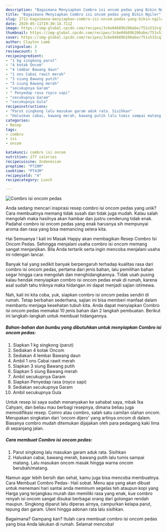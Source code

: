 ```yaml
---
description: "Bagaimana Menyiapkan Combro isi oncom pedas yang Bikin Ngiler"
title: "Bagaimana Menyiapkan Combro isi oncom pedas yang Bikin Ngiler"
slug: 2712-bagaimana-menyiapkan-combro-isi-oncom-pedas-yang-bikin-ngiler
date: 2020-05-11T19:30:14.711Z
image: https://img-global.cpcdn.com/recipes/3c6e04b89b206abe/751x532cq70/combro-isi-oncom-pedas-foto-resep-utama.jpg
thumbnail: https://img-global.cpcdn.com/recipes/3c6e04b89b206abe/751x532cq70/combro-isi-oncom-pedas-foto-resep-utama.jpg
cover: https://img-global.cpcdn.com/recipes/3c6e04b89b206abe/751x532cq70/combro-isi-oncom-pedas-foto-resep-utama.jpg
author: Clayton Lamb
ratingvalue: 3
reviewcount: 3
recipeingredient:
- "1 kg singkong parut"
- "4 kotak Oncom"
- "4 lembar Bawang daun"
- "1 ons Cabai rawit merah"
- "3 siung Bawang putih"
- "5 siung Bawang merah"
- "secukupnya Garam"
- " Penyedap rasa royco sapi"
- "secukupnya Garam"
- "secukupnya Gula"
recipeinstructions:
- "Parut singkong lalu masukan garam aduk rata. Sisihkan"
- "Haluskan cabai, bawang merah, bawang putih lalu tumis sampai matang. Lalu masukan oncom masak hingga warna oncom berubah/matang."
categories:
- Resep
tags:
- combro
- isi
- oncom

katakunci: combro isi oncom 
nutrition: 277 calories
recipecuisine: Indonesian
preptime: "PT20M"
cooktime: "PT43M"
recipeyield: "4"
recipecategory: Lunch

---
```



![Combro isi oncom pedas](https://img-global.cpcdn.com/recipes/3c6e04b89b206abe/751x532cq70/combro-isi-oncom-pedas-foto-resep-utama.jpg)

Anda sedang mencari inspirasi resep combro isi oncom pedas yang unik? Cara membuatnya memang tidak susah dan tidak juga mudah. Kalau salah mengolah maka hasilnya akan hambar dan justru cenderung tidak enak. Padahal combro isi oncom pedas yang enak harusnya sih mempunyai aroma dan rasa yang bisa memancing selera kita.

Hai Semuanya ! kali ini Masak Happy akan membagikan Resep Combro Isi Oncom Pedas. Sehingga menjalani usaha combro isi oncom memang sangat menjanjikan. Bila Anda tertarik serta ingin mencoba menjalani usaha ini ndengan lancar.

Banyak hal yang sedikit banyak berpengaruh terhadap kualitas rasa dari combro isi oncom pedas, pertama dari jenis bahan, lalu pemilihan bahan segar hingga cara mengolah dan menghidangkannya. Tidak usah pusing kalau hendak menyiapkan combro isi oncom pedas enak di rumah, karena asal sudah tahu triknya maka hidangan ini dapat menjadi sajian istimewa.


Nah, kali ini kita coba, yuk, siapkan combro isi oncom pedas sendiri di rumah. Tetap berbahan sederhana, sajian ini bisa memberi manfaat dalam membantu menjaga kesehatan tubuh kita. Anda dapat menyiapkan Combro isi oncom pedas memakai 10 jenis bahan dan 2 langkah pembuatan. Berikut ini langkah-langkah untuk membuat hidangannya.

<!--inarticleads1-->

##### Bahan-bahan dan bumbu yang dibutuhkan untuk menyiapkan Combro isi oncom pedas:

1. Siapkan 1 kg singkong (parut)
1. Sediakan 4 kotak Oncom
1. Sediakan 4 lembar Bawang daun
1. Ambil 1 ons Cabai rawit merah
1. Siapkan 3 siung Bawang putih
1. Siapkan 5 siung Bawang merah
1. Ambil secukupnya Garam
1. Siapkan  Penyedap rasa (royco sapi)
1. Sediakan secukupnya Garam
1. Ambil secukupnya Gula


Untuk resep isi saya sudah menanyakan ke sahabat saya, mbak Ika Cahyani, dan beliau mau berbagi resepnya, dimana beliau juga memodifikasi resep. Comro atau combro, salah satu camilan olahan oncom. Merupakan singkatan dari &#39;oncom dijero&#39; yang artinya oncom di dalam. Biasanya combro mudah ditemukan dijajakan oleh para pedagang kaki lima di sepanjang jalan. 

<!--inarticleads2-->

##### Cara membuat Combro isi oncom pedas:

1. Parut singkong lalu masukan garam aduk rata. Sisihkan
1. Haluskan cabai, bawang merah, bawang putih lalu tumis sampai matang. Lalu masukan oncom masak hingga warna oncom berubah/matang.


Namun agar lebih bersih dan sehat, kamu juga bisa mencoba membuatnya. Cara Membuat Combro Pedas- Haii sobat. Menu apa yang akan dibuat untuk menemani hari santai anda meminum segelas teh ataupun kopi yang Harga yang terjangkau murah dan memiliki rasa yang enak, kue combro renyah isi oncom sangat disukai berbagai orang dari golongan rendah maupun. Singkong diparut lalu diperas airnya, campurkan kelapa parut, tepung dan garam. Uleni hingga adonan rata lalu sisihkan. 

Bagaimana? Gampang kan? Itulah cara membuat combro isi oncom pedas yang bisa Anda lakukan di rumah. Selamat mencoba!
